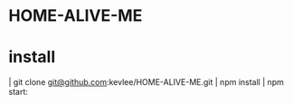 # HOME-ALIVE-ME
# install
| git clone git@github.com:kevlee/HOME-ALIVE-ME.git
| npm install
| npm start:
